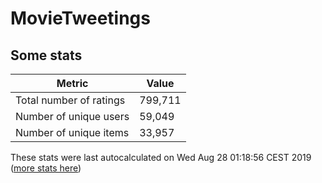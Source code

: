 # MovieTweetings
## Some stats

Metric | Value
--- | ---
Total number of ratings                 | 799,711
Number of unique users                  | 59,049
Number of unique items                  | 33,957
These stats were last autocalculated on Wed Aug 28 01:18:56 CEST 2019  ([more stats here](./stats.md))

